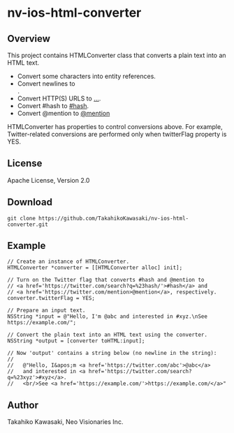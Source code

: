 nv-ios-html-converter
=====================


Overview
--------

This project contains HTMLConverter class that converts a plain text
into an HTML text.

  * Convert some characters into entity references.
  * Convert newlines to <br/>.
  * Convert HTTP(S) URLS to <a href='...'>...</a>.
  * Convert #hash to <a href='https://twitter.com/search?q=%23hash'>#hash</a>.
  * Convert @mention to <a href='https://twitter.com/mention'>@mention</a>

HTMLConverter has properties to control conversions above. For example,
Twitter-related conversions are performed only when twitterFlag property
is YES.


License
-------

Apache License, Version 2.0


Download
--------

    git clone https://github.com/TakahikoKawasaki/nv-ios-html-converter.git


Example
-------

    // Create an instance of HTMLConverter.
    HTMLConverter *converter = [[HTMLConverter alloc] init];

    // Turn on the Twitter flag that converts #hash and @mention to
    // <a href='https://twitter.com/search?q=%23hash/'>#hash</a> and
    // <a href='https://twitter.com/mention>@mention</a>, respectively.
    converter.twitterFlag = YES;

    // Prepare an input text.
    NSString *input = @"Hello, I'm @abc and interested in #xyz.\nSee https://example.com/";

    // Convert the plain text into an HTML text using the converter.
    NSString *output = [converter toHTML:input];

    // Now 'output' contains a string below (no newline in the string):
    //
    //   @"Hello, I&apos;m <a href='https://twitter.com/abc'>@abc</a>
    //   and interested in <a href='https://twitter.com/search?q=%23xyz'>#xyz</a>.
    //   <br/>See <a href='https://example.com/'>https://example.com/</a>"


Author
------

Takahiko Kawasaki, Neo Visionaries Inc.
